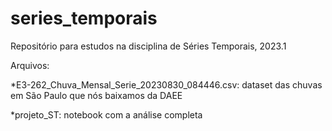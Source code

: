 # series_temporais
Repositório para estudos na disciplina de Séries Temporais, 2023.1

Arquivos:

*E3-262_Chuva_Mensal_Serie_20230830_084446.csv: dataset das chuvas em São Paulo que nós baixamos da DAEE

*projeto_ST: notebook com a análise completa

